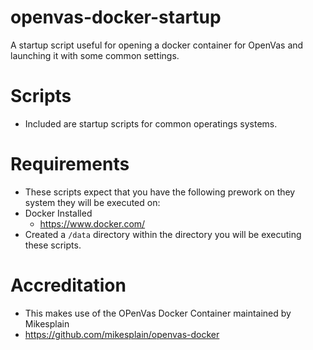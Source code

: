 # openvas-docker-startup
A startup script useful for opening a docker container for OpenVas and launching it with some common settings.

# Scripts
* Included are startup scripts for common operatings systems.  

# Requirements
* These scripts expect that you have the following prework on they system they will be executed on:
* Docker Installed
  * https://www.docker.com/
* Created a `/data` directory within the directory you will be executing these scripts.

# Accreditation
* This makes use of the OPenVas Docker Container maintained by Mikesplain
* https://github.com/mikesplain/openvas-docker

